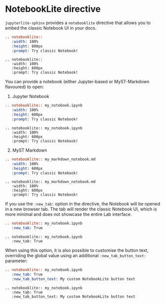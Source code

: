 # NotebookLite directive

`jupyterlite-sphinx` provides a `notebooklite` directive that allows you to embed the classic Notebook UI in your docs.

```rst
.. notebooklite::
   :width: 100%
   :height: 600px
   :prompt: Try classic Notebook!
```

```{eval-rst}
.. notebooklite::
   :width: 100%
   :height: 600px
   :prompt: Try classic Notebook!
```

You can provide a notebook (either Jupyter-based or MyST-Markdown flavoured) to open:

1. Jupyter Notebook

```rst
.. notebooklite:: my_notebook.ipynb
   :width: 100%
   :height: 600px
   :prompt: Try classic Notebook!
```

```{eval-rst}
.. notebooklite:: my_notebook.ipynb
   :width: 100%
   :height: 600px
   :prompt: Try classic Notebook!
```

2. MyST Markdown

```rst
.. notebooklite:: my_markdown_notebook.md
   :width: 100%
   :height: 600px
   :prompt: Try classic Notebook!
```

```{eval-rst}
.. notebooklite:: my_markdown_notebook.md
   :width: 100%
   :height: 600px
   :prompt: Try classic Notebook!
```

If you use the `:new_tab:` option in the directive, the Notebook will be opened in a new browser tab.
The tab will render the classic Notebook UI, which is more minimal and does not showcase the entire
Lab interface.

```rst
.. notebooklite:: my_notebook.ipynb
   :new_tab: True
```

```{eval-rst}
.. notebooklite:: my_notebook.ipynb
   :new_tab: True
```

When using this option, it is also possible to customise the button text, overriding the
global value using an additional `:new_tab_button_text:` parameter:

```rst
.. notebooklite:: my_notebook.ipynb
   :new_tab: True
   :new_tab_button_text: My custom NotebookLite button text
```

```{eval-rst}
.. notebooklite:: my_notebook.ipynb
   :new_tab: True
   :new_tab_button_text: My custom NotebookLite button text
```
